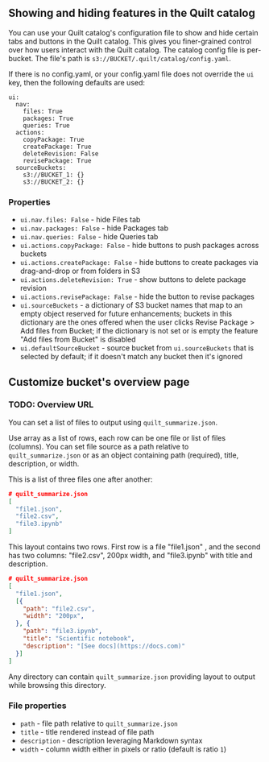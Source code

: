 ## Showing and hiding features in the Quilt catalog

You can use your Quilt catalog's configuration file to show and hide certain
tabs and buttons in the Quilt catalog. This gives you finer-grained control
over how users interact with the Quilt catalog. The catalog config file is per-bucket.
The file's path is `s3://BUCKET/.quilt/catalog/config.yaml`.

If there is no config.yaml, or your config.yaml file does not override the `ui`
key, then the following defaults are used:

```
ui:
  nav:
    files: True
    packages: True
    queries: True
  actions:
    copyPackage: True
    createPackage: True
    deleteRevision: False
    revisePackage: True
  sourceBuckets:
    s3://BUCKET_1: {}
    s3://BUCKET_2: {}
```

### Properties

* `ui.nav.files: False` - hide Files tab
* `ui.nav.packages: False` - hide Packages tab
* `ui.nav.queries: False` - hide Queries tab
* `ui.actions.copyPackage: False` - hide buttons to push packages across buckets
* `ui.actions.createPackage: False` - hide buttons to create packages via
drag-and-drop or from folders in S3
* `ui.actions.deleteRevision: True` - show buttons to delete package revision
* `ui.actions.revisePackage: False` - hide the button to revise packages
* `ui.sourceBuckets` - a dictionary of S3 bucket names that map to an empty object reserved for future enhancements;
buckets in this dictionary are the ones offered when the user clicks
Revise Package > Add files from Bucket; if the dictionary is not set or is empty the feature "Add files from Bucket" is disabled
* `ui.defaultSourceBucket` - source bucket from `ui.sourceBuckets` that is selected by default; if it doesn't match any bucket then it's ignored

## Customize bucket's overview page

### TODO: Overview URL

You can set a list of files to output using `quilt_summarize.json`.

Use array as a list of rows, each row can be one file or list of files (columns). You can set file source as a path relative to `quilt_summarize.json` or as an object containing path (required), title, description, or width.

This is a list of three files one after another:

```json
# quilt_summarize.json
[
  "file1.json",
  "file2.csv",
  "file3.ipynb"
]
```

This layout contains two rows. First row is a file "file1.json" , and the second has two columns: "file2.csv", 200px width, and "file3.ipynb" with title and description.

```json
# quilt_summarize.json
[
  "file1.json",
  [{
    "path": "file2.csv",
    "width": "200px",
  }, {
    "path": "file3.ipynb",
    "title": "Scientific notebook",
    "description": "[See docs](https://docs.com)"
  }]
]
```

Any directory can contain `quilt_summarize.json` providing layout to output while browsing this directory.

### File properties

- `path` - file path relative to `quilt_summarize.json`
- `title` - title rendered instead of file path
- `description` - description leveraging Markdown syntax
- `width` - column width either in pixels or ratio (default is ratio `1`)
